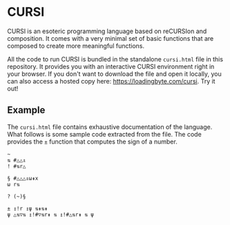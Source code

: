 # CURSI

CURSI is an esoteric programming language based on reCURSIon and composition.
It comes with a very minimal set of basic functions that are composed to create more meaningful functions.

All the code to run CURSI is bundled in the standalone `cursi.html` file in this repository.
It provides you with an interactive CURSI environment right in your browser.
If you don't want to download the file and open it locally, you can also access a hosted copy here: https://loadingbyte.com/cursi.
Try it out!

## Example

The `cursi.html` file contains exhaustive documentation of the language.
What follows is some sample code extracted from the file.
The code provides the `±` function that computes the sign of a number.

    ~
    ⇅ #△△⇭
    ! #⇅r△

    § #△△△⇭ω⇟x
    ω r⇅

    ? (~)§

    ± ↥!r ↥ψ ⇅⇟⇅⇟
    ψ △⇅▽⇅ ↥!#▽⇅r⇟ ⇅ ↥!#△⇅r⇟ ⇅ ψ
